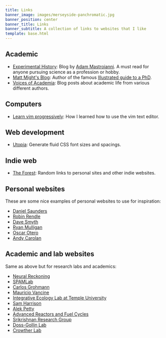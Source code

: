 ```yaml
---
title: Links
banner_image: images/merseyside-panchromatic.jpg
banner_position: center
banner_title: Links
banner_subtitle: A collection of links to websites that I like
template: base.html
---
```


## Academic

* [Experimental History](https://www.experimental-history.com/): Blog by [Adam Mastroianni](https://www.adammastroianni.com/). A must read for anyone pursuing science as a profession or hobby.
* [Matt Might's Blog](https://matt.might.net/): Author of the famous [Illustrated guide to a PhD](https://matt.might.net/articles/phd-school-in-pictures).
* [Voices of Academia](https://voicesofacademia.com): Blog posts about academic life from various different authors.

## Computers

* [Learn vim progressively](https://yannesposito.com/Scratch/en/blog/Learn-Vim-Progressively/): How I learned how to use the vim text editor.

## Web development

* [Utopia](https://utopia.fyi/): Generate fluid CSS font sizes and spacings.

## Indie web

* [The Forest](https://theforest.link/): Random links to personal sites and other indie websites. 

## Personal websites

These are some nice examples of personal websites to use for inspiration:

* [Daniel Saunders](https://daniel-saunders.com/)
* [Robin Rendle](https://robinrendle.com/)
* [Dave Smyth](https://davesmyth.com/)
* [Ryan Mulligan](https://ryanmulligan.dev/)
* [Oscar Otero](https://oscarotero.com/)
* [Andy Carolan](https://www.andycarolan.com/)

## Academic and lab websites

Same as above but for research labs and academics:

* [Neural Reckoning](https://neural-reckoning.org/)
* [SPAMLab](https://spamlab.github.io/)
* [Carlos Grohmann](http://carlosgrohmann.com/)
* [Maurício Vancine](https://mauriciovancine.github.io/)
* [Integrative Ecology Lab at Temple University](https://www.iecolab.org/)
* [Sam Harrison](https://samharrison.science/)
* [Alek Petty](https://www.alekpetty.com/)
* [Advanced Reactors and Fuel Cycles](http://arfc.github.io/)
* [Srikrishnan Research Group](https://viveks.bee.cornell.edu/)
* [Doss-Gollin Lab](https://dossgollin-lab.github.io/)
* [Crowther Lab](https://crowtherlab.com/)
